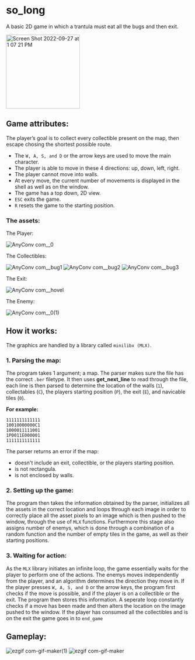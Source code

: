 # so_long
A basic 2D game in which a trantula must eat all the bugs and then exit.

<img width="202" alt="Screen Shot 2022-09-27 at 1 07 21 PM" src="https://user-images.githubusercontent.com/68693691/192509889-f9ad72f3-61fa-49af-a9cb-4c8b54ffca91.png">

## Game attributes:
The player’s goal is to collect every collectible present on the map, then escape
chosing the shortest possible route.
* The ```W, A, S, and D``` or the arrow keys are used to move the main character.
* The player is able to move in these 4 directions: up, down, left, right.
* The player cannot move into walls.
* At every move, the current number of movements is displayed in the shell as well as on the window.
* The game has a top down, 2D view.
* ``` ESC ``` exits the game.
* ```R``` resets the game to the starting position. 

### The assets:
The Player:

![AnyConv com__0](https://user-images.githubusercontent.com/68693691/192497974-c3c7b530-e26c-4aa4-87f9-d6b26133ca09.png)

The Collectibles:

![AnyConv com__bug1](https://user-images.githubusercontent.com/68693691/192498200-dc73601a-b02d-48ec-bcab-21ac48172b6f.png)
![AnyConv com__bug2](https://user-images.githubusercontent.com/68693691/192498207-4a7df3b7-00b2-4749-bd23-7573dcd7d1d1.png)
![AnyConv com__bug3](https://user-images.githubusercontent.com/68693691/192498219-7fd790c2-0066-4019-8d54-46751cb1830a.png)

The Exit:

![AnyConv com__hovel](https://user-images.githubusercontent.com/68693691/192498259-d8ef3271-c8bf-4f74-80c2-e5a2c6951305.png)

The Enemy:

![AnyConv com__0(1)](https://user-images.githubusercontent.com/68693691/192498300-c878091c-91c5-481a-980e-6766dc81e90a.png)

## How it works:
The graphics are handled by a library called ```minilibx (MLX)```.

### 1. Parsing the map:
The program takes 1 argument; a map.  The parser makes sure the file has the correct ```.ber``` filetype.  It then uses **get_next_line** to read through the file, each line is then parsed to determine the location of the walls (```1```), collectables (```C```), the players starting position (```P```), the exit (```E```), and navicable tiles (```0```).

**For example:**
```
1111111111111
10010000000C1
1000011111001
1P0011E000001
1111111111111
```

The parser returns an error if the map:
* doesn't include an exit, collectible, or the players starting position.
* is not rectangula.
* is not enclosed by walls.

### 2. Setting up the game:
The program then takes the information obtained by the parser, initializes all the assets in the correct location and loops through each image in order to correctly place all the asset pixels to an image which is then pushed to the window, through the use of ```MLX``` functions.  Furthermore this stage also assigns number of enemys, which is done through a combination of a random function and the number of empty tiles in the game, as well as their starting positions.

### 3. Waiting for action:
As the ```MLX``` library initiates an infinite loop, the game essentially waits for the player to perform one of the actions.  The enemys moves independently from the player, and an algorithm determines the direction they move in.  If the player presses ```W, A, S, and D``` or the arrow keys, the program first checks if the move is possible, and if the player is on a collectible or the exit.  The program then stores this information.  A seperate loop constantly checks if a move has been made and then alters the location on the image pushed to the window. If the player has consumed all the collectibles and is on the exit the game goes in to ```end_game```

## Gameplay:
![ezgif com-gif-maker(1)](https://user-images.githubusercontent.com/68693691/192513482-ae388fc5-9532-4c3e-a185-3643cd27f225.gif)
![ezgif com-gif-maker](https://user-images.githubusercontent.com/68693691/192511286-914c9f52-b897-461a-82b8-ae97404f00fb.gif)

